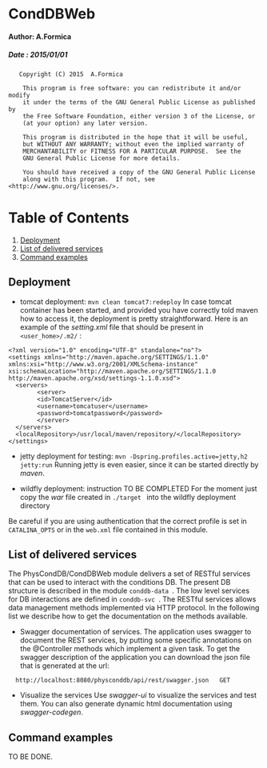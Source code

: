 #       CondDBWeb      
#### Author: A.Formica      
##### Date : 2015/01/01 

```
   Copyright (C) 2015  A.Formica

    This program is free software: you can redistribute it and/or modify
    it under the terms of the GNU General Public License as published by
    the Free Software Foundation, either version 3 of the License, or
    (at your option) any later version.

    This program is distributed in the hope that it will be useful,
    but WITHOUT ANY WARRANTY; without even the implied warranty of
    MERCHANTABILITY or FITNESS FOR A PARTICULAR PURPOSE.  See the
    GNU General Public License for more details.

    You should have received a copy of the GNU General Public License
    along with this program.  If not, see <http://www.gnu.org/licenses/>.
```

# Table of Contents
1. [Deployment](#deployment)
2. [List of delivered services](#list-of-delivered-services)
3. [Command examples](#command-examples)


## Deployment

- tomcat deployment: `mvn clean tomcat7:redeploy`
In case tomcat container has been started, and provided you have correctly told maven how to access it, the deployment is pretty straightforward. Here is an example of the *setting.xml* file that should be present in `<user_home>/.m2/` :

```no-highlight
<?xml version="1.0" encoding="UTF-8" standalone="no"?>
<settings xmlns="http://maven.apache.org/SETTINGS/1.1.0" xmlns:xsi="http://www.w3.org/2001/XMLSchema-instance" xsi:schemaLocation="http://maven.apache.org/SETTINGS/1.1.0 http://maven.apache.org/xsd/settings-1.1.0.xsd">
  <servers>
        <server>
        <id>TomcatServer</id>
        <username>tomcatuser</username>
        <password>tomcatpassword</password>
        </server>
  </servers>
  <localRepository>/usr/local/maven/repository/</localRepository>
</settings>
```

- jetty deployment for testing: `mvn -Dspring.profiles.active=jetty,h2 jetty:run`
Running jetty is even easier, since it can be started directly by *maven*.

- wildfly deployment: instruction TO BE COMPLETED
For the moment just copy the *war* file created in `./target ` into the wildfly deployment directory
 	
Be careful if you are using authentication that the correct profile is set in `CATALINA_OPTS` or in the `web.xml`
file contained in this module.

## List of delivered services
The PhysCondDB/CondDBWeb module delivers a set of RESTful services that can be used to interact with the conditions DB. The present DB structure is described in the module `conddb-data `. The low level services for DB interactions are defined in `conddb-svc `. The RESTful services allows data management methods implemented via HTTP protocol. In the following list we describe how to get the documentation on the methods available.  

* Swagger documentation of services.
   The application uses swagger to document the REST services, by putting some specific annotations on the @Controller 
methods which implement a given task. To get the swagger description of the application you can download the json file that is generated at the url:
```   
  http://localhost:8080/physconddb/api/rest/swagger.json   GET
```
* Visualize the services
  Use *swagger-ui* to visualize the services and test them. You can also generate dynamic html documentation using *swagger-codegen*.

## Command examples
TO BE DONE.



